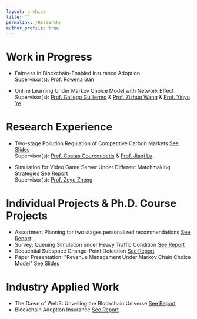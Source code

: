```yaml
---
layout: archive
title: ""
permalink: /Research/
author_profile: true
---
```



Work in Progress
=====
* Fairness in Blockchain-Enabled Insurance Adoption<br>
Supervisor(s): [Prof. Rowena Gan](https://www.smu.edu/cox/Our-People-and-Community/Faculty/Rowena-J-Gan)

* Online Learning Under Markov Choice Model with Network Effect<br> 
Supervisor(s): [Prof. Gallego Guillermo](https://scholar.google.com/citations?user=FK7w8QIAAAAJ&hl=zh-CN) & [Prof. Zizhuo Wang](https://mypage.cuhk.edu.cn/academics/wangzizhuo/) & [Prof. Yinyu Ye](https://web.stanford.edu/~yyye/)

Research Experience
=====
* Two-stage Pollution Regulation of Competitive Carbon Markets [See Slides](https://docs.google.com/presentation/d/1pmbLB8UuMx-KbecMRhVRz1Z3nRTvz_DZ/edit?usp=sharing&ouid=102987446174325516956&rtpof=true&sd=true)<br>
Supervisor(s): [Prof. Costas Courcoubetis](https://scholar.google.com/citations?user=_vDxlTUAAAAJ&hl=en) & [Prof. Jiaqi Lu](https://sites.google.com/view/jiaqilu)<br>

* Simulation for Video Game Server Under Different Matchmaking Strategies [See Report](https://drive.google.com/file/d/1TKcNLrzLmfUp7w57gWiFhi6oJkII0iQq/view?usp=sharing)<br>
Supervisor(s): [Prof. Zeyu Zheng](https://zheng.ieor.berkeley.edu/)<br>

Individual Projects & Ph.D. Course Projects
=====
* Assortment Planning for two stages personalized recommendations [See Report](https://drive.google.com/file/d/16Nsm2FfT3Kl-ff-QCoFL0T4ANdB_1inD/view?usp=sharing)<br>
* Survey: Queuing Simulation under Heavy Traffic Condition [See Report](https://drive.google.com/file/d/1SueOugZrnWrYFa80YSiv8ckvwRtHMUv5/view?usp=sharing)<br>
* Sequential Subspace Change-Point Detection [See Report](https://drive.google.com/file/d/1-IfXVFaTABpy4byV6kGL-pU1RAeX-bog/view?usp=sharing)<br>
* Paper Presentation: "Revenue Management Under Markov Chain Choice Model" [See Slides](https://docs.google.com/presentation/d/1Y02bSvYlb3ji4J07oFcRPIl1XSiTL2LV/edit#slide=id.p1)<br>

Industry Applied Work
=====
* The Dawn of Web3: Unveiling the Blockchain Universe [See Report](https://docs.google.com/presentation/d/1CRD6j3VAVv9fjjhZYdXuVVZUE5W0aeGu/edit#slide=id.p1)<br>
* Blockchain Adoption Insurance
 [See Report](https://docs.google.com/presentation/d/1enVs48XDY64d3ZvmA56-WsSMO0I_ya9d/edit#slide=id.p1)<br>


